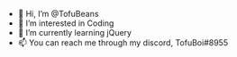 - 👋 Hi, I’m @TofuBeans
- 👀 I’m interested in Coding
- 🌱 I’m currently learning jQuery
- 📫 You can reach me through my discord, TofuBoi#8955

<!---
TofuBeans/TofuBeans is a ✨ special ✨ repository because its `README.md` (this file) appears on your GitHub profile.
You can click the Preview link to take a look at your changes.
--->
